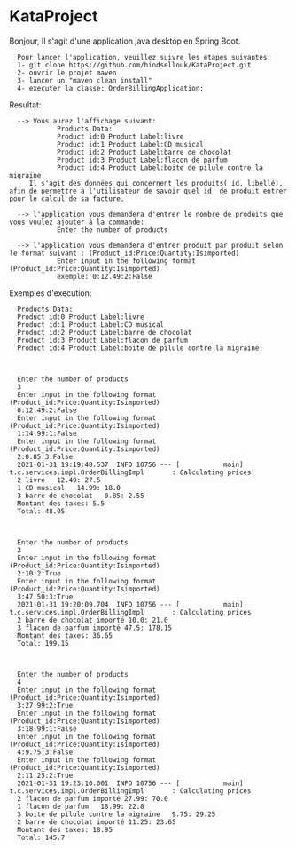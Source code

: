 # KataProject
Bonjour,
Il s'agit d'une application java desktop en Spring Boot.

      Pour lancer l'application, veuillez suivre les étapes suivantes:
      1- git clone https://github.com/hindsellouk/KataProject.git
      2- ouvrir le projet maven
      3- lancer un "maven clean install"
      4- executer la classe: OrderBillingApplication:

Resultat:

      --> Vous aurez l'affichage suivant:
                Products Data:
                Product id:0 Product Label:livre
                Product id:1 Product Label:CD musical
                Product id:2 Product Label:barre de chocolat
                Product id:3 Product Label:flacon de parfum
                Product id:4 Product Label:boite de pilule contre la migraine
         Il s'agit des données qui concernent les produits( id, libellé), afin de permettre à l'utilisateur de savoir quel id  de produit entrer pour le calcul de sa facture.
      
      --> l'application vous demandera d'entrer le nombre de produits que vous voulez ajouter à la commande:
                Enter the number of products
      
      --> l'application vous demandera d'entrer produit par produit selon le format suivant : (Product_id:Price:Quantity:Isimported)
                Enter input in the following format (Product_id:Price:Quantity:Isimported)
                exemple: 0:12.49:2:False

Exemples d'execution:

      Products Data:
      Product id:0 Product Label:livre
      Product id:1 Product Label:CD musical
      Product id:2 Product Label:barre de chocolat
      Product id:3 Product Label:flacon de parfum
      Product id:4 Product Label:boite de pilule contre la migraine



      Enter the number of products
      3
      Enter input in the following format (Product_id:Price:Quantity:Isimported)
      0:12.49:2:False
      Enter input in the following format (Product_id:Price:Quantity:Isimported)
      1:14.99:1:False
      Enter input in the following format (Product_id:Price:Quantity:Isimported)
      2:0.85:3:False
      2021-01-31 19:19:48.537  INFO 10756 --- [           main] t.c.services.impl.OrderBillingImpl       : Calculating prices
      2 livre   12.49: 27.5
      1 CD musical   14.99: 18.0
      3 barre de chocolat   0.85: 2.55
      Montant des taxes: 5.5
      Total: 48.05



      Enter the number of products
      2
      Enter input in the following format (Product_id:Price:Quantity:Isimported)
      2:10:2:True
      Enter input in the following format (Product_id:Price:Quantity:Isimported)
      3:47.50:3:True
      2021-01-31 19:20:09.704  INFO 10756 --- [           main] t.c.services.impl.OrderBillingImpl       : Calculating prices
      2 barre de chocolat importé 10.0: 21.0
      3 flacon de parfum importé 47.5: 178.15
      Montant des taxes: 36.65
      Total: 199.15



      Enter the number of products
      4
      Enter input in the following format (Product_id:Price:Quantity:Isimported)
      3:27.99:2:True
      Enter input in the following format (Product_id:Price:Quantity:Isimported)
      3:18.99:1:False
      Enter input in the following format (Product_id:Price:Quantity:Isimported)
      4:9.75:3:False
      Enter input in the following format (Product_id:Price:Quantity:Isimported)
      2:11.25:2:True
      2021-01-31 19:23:10.001  INFO 10756 --- [           main] t.c.services.impl.OrderBillingImpl       : Calculating prices
      2 flacon de parfum importé 27.99: 70.0
      1 flacon de parfum   18.99: 22.8
      3 boite de pilule contre la migraine   9.75: 29.25
      2 barre de chocolat importé 11.25: 23.65
      Montant des taxes: 18.95
      Total: 145.7
